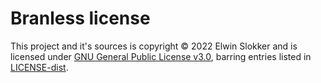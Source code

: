 # Branless  license

This project and it's sources is copyright © 2022 Elwin Slokker and is licensed under [GNU General Public License v3.0](LICENSE), barring entries listed in [LICENSE-dist](LICENSE-dist.txt).
 